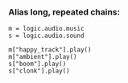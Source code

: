 ### Alias long, repeated chains:

```
m = logic.audio.music
s = logic.audio.sound

m["happy_track"].play()
m["ambient"].play()
s["boom"].play()
s["clonk"].play()
```
